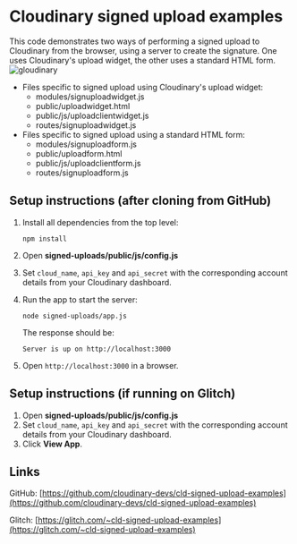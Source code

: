 # Cloudinary signed upload examples

This code demonstrates two ways of performing a signed upload to Cloudinary from the browser, using a server to create the signature. One uses Cloudinary's upload widget, the other uses a standard HTML form.
![gloudinary](https://github.com/Ghepes/cloudinary-link-next-wromo-studio/assets/39159631/10a392cd-ebf4-4c55-8075-25b42a1c7ca7)

* Files specific to signed upload using Cloudinary's upload widget:
  * modules/signuploadwidget.js
  * public/uploadwidget.html
  * public/js/uploadclientwidget.js
  * routes/signuploadwidget.js
* Files specific to signed upload using a standard HTML form:
  * modules/signuploadform.js
  * public/uploadform.html
  * public/js/uploadclientform.js
  * routes/signuploadform.js

## Setup instructions (after cloning from GitHub)

1. Install all dependencies from the top level:
   
   `npm install`
1. Open **signed-uploads/public/js/config.js**
1. Set `cloud_name`, `api_key` and `api_secret` with the corresponding account details from your Cloudinary dashboard.
1. Run the app to start the server:
    
    `node signed-uploads/app.js`

    The response should be:

    `Server is up on http://localhost:3000`
1. Open `http://localhost:3000` in a browser.

## Setup instructions (if running on Glitch)

1. Open **signed-uploads/public/js/config.js**
1. Set `cloud_name`, `api_key` and `api_secret` with the corresponding account details from your Cloudinary dashboard.
1. Click **View App**.

## Links

GitHub: [https://github.com/cloudinary-devs/cld-signed-upload-examples](https://github.com/cloudinary-devs/cld-signed-upload-examples)

Glitch: [https://glitch.com/~cld-signed-upload-examples](https://glitch.com/~cld-signed-upload-examples)
